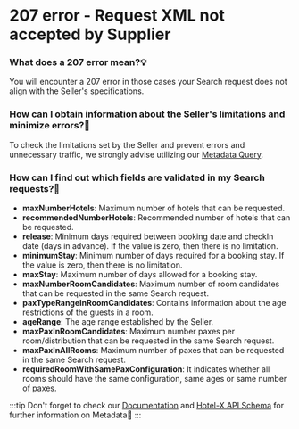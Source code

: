 ﻿---
sidebar_position: 12
---

# 207 error - Request XML not accepted by Supplier

### What does a 207 error mean?💡
You will encounter a 207 error in those cases your Search request does not align with the Seller's specifications.

### How can I obtain information about the Seller's limitations and minimize errors?🚫
To check the limitations set by the Seller and prevent errors and unnecessary traffic, we strongly advise utilizing our [Metadata Query](/kb/our-products/are-you-a-buyer/our-methods/static-content/hotel-x-metadata-query).

### How can I find out which fields are validated in my Search requests?🔎
- **maxNumberHotels**: Maximum number of hotels that can be requested.
- **recommendedNumberHotels**: Recommended number of hotels that can be requested.
- **release**: Minimum days required between booking date and checkIn date (days in advance). If the value is zero, then there is no limitation.
- **minimumStay**: Minimum number of days required for a booking stay. If the value is zero, then there is no limitation.
- **maxStay**: Maximum number of days allowed for a booking stay.
- **maxNumberRoomCandidates**: Maximum number of room candidates that can be requested in the same Search request.
- **paxTypeRangeInRoomCandidates**: Contains information about the age restrictions of the guests in a room.
- **ageRange**: The age range established by the Seller.
- **maxPaxInRoomCandidates**: Maximum number paxes per room/distribution that can be requested in the same Search request.
- **maxPaxInAllRooms**: Maximum number of paxes that can be requested in the same Search request.
- **requiredRoomWithSamePaxConfiguration**: It indicates whether all rooms should have the same configuration, same ages or same number of paxes.

:::tip
Don't forget to check our [Documentation](/docs/apis/for-buyers/hotel-x-pull-buyers-api/content/metadata) and [Hotel-X API Schema](https://api.travelgatex.com/) for further information on Metadata🚀
:::